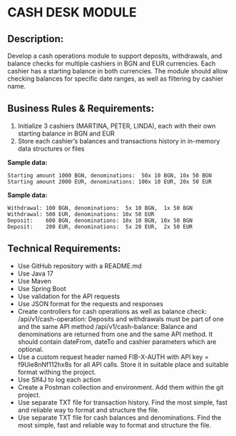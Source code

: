 # CASH DESK MODULE
## Description:

Develop a cash operations module to support deposits, withdrawals, and balance checks for multiple
cashiers in BGN and EUR currencies. Each cashier has a starting balance in both currencies. The
module should allow checking balances for specific date ranges, as well as filtering by cashier name.


## Business Rules & Requirements:

1) Initialize 3 cashiers (MARTINA, PETER, LINDA), each with their own starting balance in BGN
   and EUR
2) Store each cashier’s balances and transactions history in in-memory data structures or files

**Sample data:**
```
Starting amount 1000 BGN, denominations:  50x 10 BGN, 10x 50 BGN
Starting amount 2000 EUR, denominations: 100x 10 EUR, 20x 50 EUR
```
**Sample data:**
```
Withdrawal: 100 BGN, denominations:  5x 10 BGN,  1x 50 BGN
Withdrawal: 500 EUR, denominations: 10x 50 EUR
Deposit:    600 BGN, denominations: 10x 10 BGN, 10x 50 BGN
Deposit:    200 EUR, denominations:  5x 20 EUR,  2x 50 EUR
```


## Technical Requirements:
- Use GitHub repository with a README.md
- Use Java 17
- Use Maven
- Use Spring Boot
- Use validation for the API requests
- Use JSON format for the requests and responses
- Create controllers for cash operations as well as balance check:
  /api/v1/cash-operation: Deposits and withdrawals must be part of one and the same API
  method
  /api/v1/cash-balance: Balance and denominations are returned from one and the same API
  method. It should contain dateFrom, dateTo and cashier parameters which are optional.
- Use a custom request header named FIB-X-AUTH with API key = f9Uie8nNf112hx8s for all API
  calls. Store it in suitable place and suitable format withing the project.
- Use Slf4J to log each action
- Create a Postman collection and environment. Add them within the git project.
- Use separate TXT file for transaction history. Find the most simple, fast and reliable way to format
  and structure the file.
- Use separate TXT file for cash balances and denominations. Find the most simple, fast and reliable
  way to format and structure the file.



